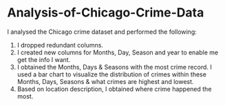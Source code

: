 # Analysis-of-Chicago-Crime-Data
I analysed the Chicago crime dataset and performed the following:
1. I dropped redundant columns.
2. I created new columns for Months, Day, Season and year to enable me get the info I want.
3. I obtained the Months, Days & Seasons with the most crime record. I used a bar chart to visualize the distribution of crimes within these Months, Days, Seasons & what crimes are highest and lowest.
4. Based on location description, I obtained where crime happened the most.
